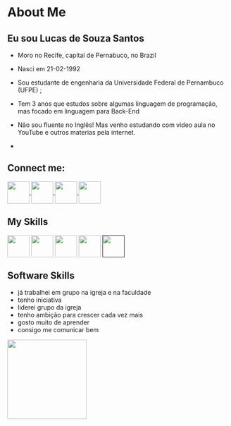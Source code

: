# About Me

## Eu sou Lucas de Souza Santos

* Moro no Recife, capital de Pernabuco, no Brazil

* Nasci em 21-02-1992

* Sou estudante de engenharia da Universidade Federal de Pernambuco (UFPE) ;

* Tem 3 anos que estudos sobre algumas linguagem de programação, mas focado em linguagem para Back-End

* Não sou fluente no Inglês! Mas venho estudando com video aula no YouTube e outros materias pela internet. 
* 
## Connect me:

<a href="https://www.facebook.com/LUCAS210SANTOS/" target="_blank">
<img width="50" height="50" align="center" src="https://cdn.jsdelivr.net/gh/devicons/devicon/icons/facebook/facebook-original.svg">
</a>

<a href="https://www.linkedin.com/in/lucas-santos-613464176/" target="_blanck">
<img width="50" height="50" align="center" src="https://cdn.jsdelivr.net/gh/devicons/devicon/icons/linkedin/linkedin-original.svg">
</a>

<a href="https://www.instagram.com/lucas.santos22/" target="_blank">
<img width="50" height="50" align="center" src="https://image.flaticon.com/icons/png/128/2111/2111463.png">
</a>

<a href="https://github.com/Lucas20santos">
<img width="50" height="50" align="center" src="https://image.flaticon.com/icons/png/128/145/145812.png">
</a>

## My Skills
<div>
<a>
<img width="50" height="50" align="center" src="https://cdn.jsdelivr.net/gh/devicons/devicon/icons/java/java-original-wordmark.svg">
</a>

<a>
<img width="50" height="50" align="center" src="https://cdn.jsdelivr.net/gh/devicons/devicon/icons/javascript/javascript-original.svg">
</a>

<a>
<img width="50" height="50" align="center" src="https://cdn.jsdelivr.net/gh/devicons/devicon/icons/csharp/csharp-original.svg">
</a>

<a>
<img width="50" height="50" align="center" src="https://cdn.jsdelivr.net/gh/devicons/devicon/icons/python/python-original.svg">
</a>

<a href="">
<img width="50" height="50" align="center" src="https://cdn.jsdelivr.net/gh/devicons/devicon/icons/linux/linux-original.svg">
</a>
</div>

## Software Skills

* já trabalhei em grupo na igreja e na faculdade
* tenho iniciativa
* liderei grupo da igreja
* tenho ambição para crescer cada vez mais
* gosto muito de aprender
* consigo me comunicar bem


<div>
      <img height="180em" src="https://github-readme-stats.vercel.app/api?username=Lucas20santos&show_icons=true&include_all_commits=true&theme=dracula">
</div>

